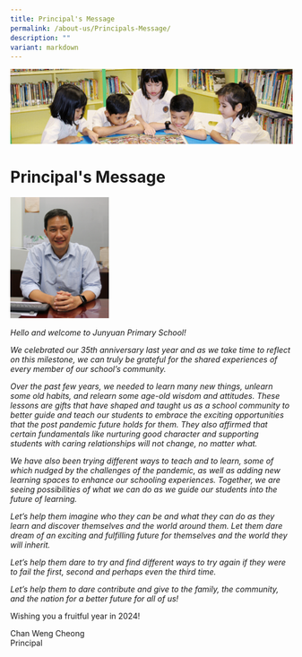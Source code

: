```yaml
---
title: Principal's Message
permalink: /about-us/Principals-Message/
description: ""
variant: markdown
---
```

![](/images/banner.gif)

Principal's Message
===================



<img src="/images/Principal.jpeg" style="width:35%">


<i>Hello and welcome to Junyuan Primary School!</i>

<i>We celebrated our 35th anniversary last year and as we take time to reflect on this milestone, we can truly be grateful for the shared experiences of every member of our school’s community.</i>

<i>Over the past few years, we needed to learn many new things, unlearn some old habits, and relearn some age-old wisdom and attitudes. These lessons are gifts that have shaped and taught us as a school community to better guide and teach our students to embrace the exciting opportunities that the post pandemic future holds for them. They also affirmed that certain fundamentals like nurturing good character and supporting students with caring relationships will not change, no matter what.</i>

<i>We have also been trying different ways to teach and to learn, some of which nudged by the challenges of the pandemic, as well as adding new learning spaces to enhance our schooling experiences. Together, we are seeing possibilities of what we can do as we guide our students into the future of learning.</i>

<i>Let’s help them imagine who they can be and what they can do as they learn and discover themselves and the world around them. Let them dare dream of an exciting and fulfilling future for themselves and the world they will inherit.</i>

<i>Let’s help them dare to try and find different ways to try again if they were to fail the first, second and perhaps even the third time.</i>

<i>Let’s help them to dare contribute and give to the family, the community, and the nation for a better future for all of us!</i>

Wishing you a fruitful year in 2024!

  

Chan Weng Cheong <br>
Principal